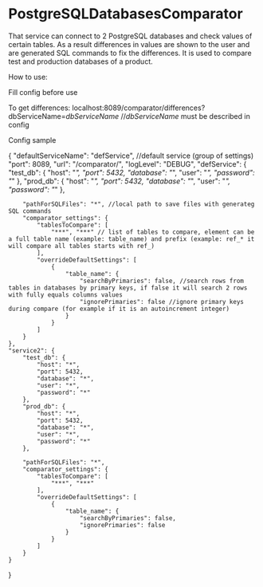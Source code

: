 # PostgreSQLDatabasesComparator
That service can connect to 2 PostgreSQL databases and check values of certain tables.
As a result differences in values are shown to the user and  are generated SQL commands to fix the differences. 
It is used to compare test and production databases of a product.

How to use: 

Fill config before use

To get differences: localhost:8089/comparator/differences?dbServiceName=*dbServiceName* //*dbServiceName* must be described in config

Config sample

{
    "defaultServiceName": "defService", //default service (group of settings)
    "port": 8089,
    "url": "/comparator/",
    "logLevel": "DEBUG",
    "defService": {
        "test_db": {
            "host": "*",
            "port": 5432,
            "database": "*",
            "user": "*",
            "password": "*"
        },
        "prod_db": {
            "host": "*",
            "port": 5432,
            "database": "*",
            "user": "*",
            "password": "*"
        },

        "pathForSQLFiles": "*", //local path to save files with generateg SQL commands
        "comparator_settings": {
            "tablesToCompare": [
                "***", "***" // list of tables to compare, element can be a full table name (example: table_name) and prefix (example: ref_* it will compare all tables starts with ref_)
            ],
            "overrideDefaultSettings": [
                {
                    "table_name": {
                        "searchByPrimaries": false, //search rows from tables in databases by primary keys, if false it will search 2 rows with fully equals columns values
                        "ignorePrimaries": false //ignore primary keys during compare (for example if it is an autoincrement integer)
                    }
                }
            ]
        }
    },
    "service2": {
        "test_db": {
            "host": "*",
            "port": 5432,
            "database": "*",
            "user": "*",
            "password": "*"
        },
        "prod_db": {
            "host": "*",
            "port": 5432,
            "database": "*",
            "user": "*",
            "password": "*"
        },

        "pathForSQLFiles": "*",
        "comparator_settings": {
            "tablesToCompare": [
                "***", "***" 
            ],
            "overrideDefaultSettings": [
                {
                    "table_name": {
                        "searchByPrimaries": false,
                        "ignorePrimaries": false 
                    }
                }
            ]
        }
    }
}
